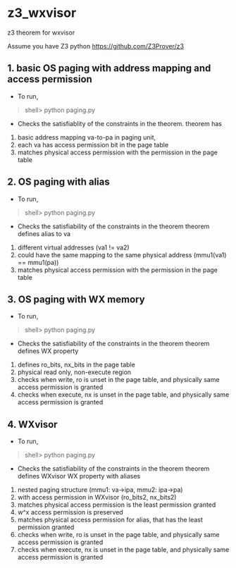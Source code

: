 # z3_wxvisor
z3 theorem for wxvisor


Assume you have Z3 python
https://github.com/Z3Prover/z3

## 1. basic OS paging with address mapping and access permission
- To run, 
> shell> python paging.py
- Checks the satisfiablity of the constraints in the theorem.
theorem has 
 1. basic address mapping va-to-pa in paging unit,
 2. each va has access permission bit in the page table
 3. matches physical access permission with the permission in the page table

## 2. OS paging with alias
- To run, 
> shell> python paging.py
- Checks the satisfiability of the constraints in the theorem
theorem defines alias to va
 1. different virtual addresses (va1 != va2)
 2. could have the same mapping to the same physical address (mmu1(va1) == mmu1(pa)) 
 3. matches physical access permission with the permission in the page table

## 3. OS paging with WX memory
- To run, 
> shell> python paging.py
- Checks the satisfiability of the constraints in the theorem
theorem defines WX property
 1. defines ro_bits, nx_bits in the page table
 2. physical read only, non-execute region
 3. checks when write, ro is unset in the page table, and physically same access permission is granted
 4. checks when execute, nx is unset in the page table, and physically same access permission is granted

## 4. WXvisor
- To run, 
> shell> python paging.py
- Checks the satisfiability of the constraints in the theorem
theorem defines WXvisor WX property with aliases
 1. nested paging structure (mmu1: va->ipa, mmu2: ipa->pa)
 2. with access permission in WXvisor (ro_bits2, nx_bits2)
 3. matches physical access permission is the least permission granted
 4. w^x access permission is preserved
 5. matches physical access permission for alias, that has the least permission granted
 6. checks when write, ro is unset in the page table, and physically same access permission is granted
 7. checks when execute, nx is unset in the page table, and physically same access permission is granted
